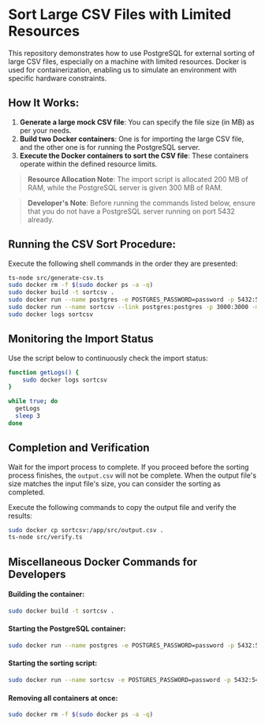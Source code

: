 # Sort Large CSV Files with Limited Resources

This repository demonstrates how to use PostgreSQL for external sorting of large CSV files, especially on a machine with limited resources. Docker is used for containerization, enabling us to simulate an environment with specific hardware constraints.

## How It Works:

1) **Generate a large mock CSV file**: You can specify the file size (in MB) as per your needs.
2) **Build two Docker containers**: One is for importing the large CSV file, and the other one is for running the PostgreSQL server.
3) **Execute the Docker containers to sort the CSV file**: These containers operate within the defined resource limits.

> **Resource Allocation Note**: The import script is allocated 200 MB of RAM, while the PostgreSQL server is given 300 MB of RAM.

> **Developer's Note**: Before running the commands listed below, ensure that you do not have a PostgreSQL server running on port 5432 already.

## Running the CSV Sort Procedure:

Execute the following shell commands in the order they are presented:

```sh
ts-node src/generate-csv.ts
sudo docker rm -f $(sudo docker ps -a -q)
sudo docker build -t sortcsv .
sudo docker run --name postgres -e POSTGRES_PASSWORD=password -p 5432:5432 -m 200m -d postgres:latest
sudo docker run --name sortcsv --link postgres:postgres -p 3000:3000 -m 300m -d sortcsv
sudo docker logs sortcsv
```

## Monitoring the Import Status

Use the script below to continuously check the import status:

```sh
function getLogs() {
    sudo docker logs sortcsv
}

while true; do
  getLogs
  sleep 3
done
```

## Completion and Verification

Wait for the import process to complete. If you proceed before the sorting process finishes, the `output.csv` will not be complete. When the output file's size matches the input file's size, you can consider the sorting as completed.

Execute the following commands to copy the output file and verify the results:

```sh
sudo docker cp sortcsv:/app/src/output.csv .
ts-node src/verify.ts
```

## Miscellaneous Docker Commands for Developers

#### Building the container:

```sh
sudo docker build -t sortcsv .
```

#### Starting the PostgreSQL container:

```sh
sudo docker run --name postgres -e POSTGRES_PASSWORD=password -p 5432:5432 -d postgres:latest
```

#### Starting the sorting script:

```sh
sudo docker run --name sortcsv -e POSTGRES_PASSWORD=password -p 5432:5432 -d sortcsv
```

#### Removing all containers at once:

```sh
sudo docker rm -f $(sudo docker ps -a -q)
```